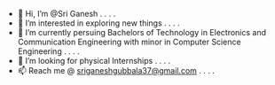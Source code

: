- 👋 Hi, I’m @Sri Ganesh . . . . 
- 👀 I’m interested in exploring new things . . . .
- 🌱 I’m currently persuing Bachelors of Technology in Electronics and Communication Engineering with minor in Computer Science Engineering . . . . 
- 💞️ I’m looking for physical Internships . . . .
- 📫 Reach me @ sriganeshgubbala37@gmail.com . . . . 

<!---
sriganesh23/sriganesh23 is a ✨ special ✨ repository because its `README.md` (this file) appears on your GitHub profile.
You can click the Preview link to take a look at your changes.
--->
